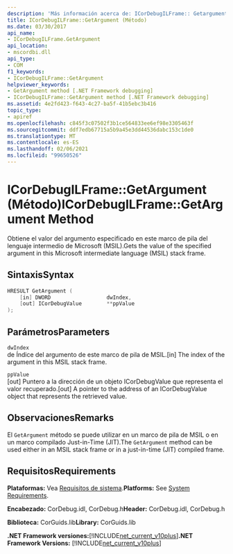 ```yaml
---
description: 'Más información acerca de: ICorDebugILFrame:: Getargument ((método)'
title: ICorDebugILFrame::GetArgument (Método)
ms.date: 03/30/2017
api_name:
- ICorDebugILFrame.GetArgument
api_location:
- mscordbi.dll
api_type:
- COM
f1_keywords:
- ICorDebugILFrame::GetArgument
helpviewer_keywords:
- GetArgument method [.NET Framework debugging]
- ICorDebugILFrame::GetArgument method [.NET Framework debugging]
ms.assetid: 4e2fd423-f643-4c27-ba5f-41b5ebc3b416
topic_type:
- apiref
ms.openlocfilehash: c845f3c07502f3b1ce564833ee6ef98e3305463f
ms.sourcegitcommit: ddf7edb67715a5b9a45e3dd44536dabc153c1de0
ms.translationtype: MT
ms.contentlocale: es-ES
ms.lasthandoff: 02/06/2021
ms.locfileid: "99650526"
---
```

# <a name="icordebugilframegetargument-method"></a><span data-ttu-id="28e5e-103">ICorDebugILFrame::GetArgument (Método)</span><span class="sxs-lookup"><span data-stu-id="28e5e-103">ICorDebugILFrame::GetArgument Method</span></span>

<span data-ttu-id="28e5e-104">Obtiene el valor del argumento especificado en este marco de pila del lenguaje intermedio de Microsoft (MSIL).</span><span class="sxs-lookup"><span data-stu-id="28e5e-104">Gets the value of the specified argument in this Microsoft intermediate language (MSIL) stack frame.</span></span>  
  
## <a name="syntax"></a><span data-ttu-id="28e5e-105">Sintaxis</span><span class="sxs-lookup"><span data-stu-id="28e5e-105">Syntax</span></span>  
  
```cpp  
HRESULT GetArgument (  
    [in] DWORD                  dwIndex,  
    [out] ICorDebugValue        **ppValue  
);  
```  
  
## <a name="parameters"></a><span data-ttu-id="28e5e-106">Parámetros</span><span class="sxs-lookup"><span data-stu-id="28e5e-106">Parameters</span></span>  

 `dwIndex`  
 <span data-ttu-id="28e5e-107">de Índice del argumento de este marco de pila de MSIL.</span><span class="sxs-lookup"><span data-stu-id="28e5e-107">[in] The index of the argument in this MSIL stack frame.</span></span>  
  
 `ppValue`  
 <span data-ttu-id="28e5e-108">[out] Puntero a la dirección de un objeto ICorDebugValue que representa el valor recuperado.</span><span class="sxs-lookup"><span data-stu-id="28e5e-108">[out] A pointer to the address of an ICorDebugValue object that represents the retrieved value.</span></span>  
  
## <a name="remarks"></a><span data-ttu-id="28e5e-109">Observaciones</span><span class="sxs-lookup"><span data-stu-id="28e5e-109">Remarks</span></span>  

 <span data-ttu-id="28e5e-110">El `GetArgument` método se puede utilizar en un marco de pila de MSIL o en un marco compilado Just-in-Time (JIT).</span><span class="sxs-lookup"><span data-stu-id="28e5e-110">The `GetArgument` method can be used either in an MSIL stack frame or in a just-in-time (JIT) compiled frame.</span></span>  
  
## <a name="requirements"></a><span data-ttu-id="28e5e-111">Requisitos</span><span class="sxs-lookup"><span data-stu-id="28e5e-111">Requirements</span></span>  

 <span data-ttu-id="28e5e-112">**Plataformas:** Vea [Requisitos de sistema](../../get-started/system-requirements.md).</span><span class="sxs-lookup"><span data-stu-id="28e5e-112">**Platforms:** See [System Requirements](../../get-started/system-requirements.md).</span></span>  
  
 <span data-ttu-id="28e5e-113">**Encabezado:** CorDebug.idl, CorDebug.h</span><span class="sxs-lookup"><span data-stu-id="28e5e-113">**Header:** CorDebug.idl, CorDebug.h</span></span>  
  
 <span data-ttu-id="28e5e-114">**Biblioteca:** CorGuids.lib</span><span class="sxs-lookup"><span data-stu-id="28e5e-114">**Library:** CorGuids.lib</span></span>  
  
 <span data-ttu-id="28e5e-115">**.NET Framework versiones:**[!INCLUDE[net_current_v10plus](../../../../includes/net-current-v10plus-md.md)]</span><span class="sxs-lookup"><span data-stu-id="28e5e-115">**.NET Framework Versions:** [!INCLUDE[net_current_v10plus](../../../../includes/net-current-v10plus-md.md)]</span></span>
